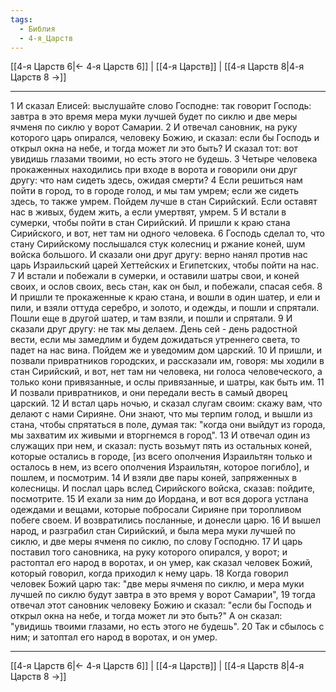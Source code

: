 ```yaml
---
tags:
  - Библия
  - 4-я_Царств
---
```

[[4-я Царств 6|← 4-я Царств 6]] | [[4-я Царств]] | [[4-я Царств 8|4-я Царств 8 →]]

---
1 И сказал Елисей: выслушайте слово Господне: так говорит Господь: завтра в это время мера муки лучшей будет по сиклю и две меры ячменя по сиклю у ворот Самарии.
2 И отвечал сановник, на руку которого царь опирался, человеку Божию, и сказал: если бы Господь и открыл окна на небе, и тогда может ли это быть? И сказал тот: вот увидишь глазами твоими, но есть этого не будешь.
3 Четыре человека прокаженных находились при входе в ворота и говорили они друг другу: что нам сидеть здесь, ожидая смерти?
4 Если решиться нам пойти в город, то в городе голод, и мы там умрем; если же сидеть здесь, то также умрем. Пойдем лучше в стан Сирийский. Если оставят нас в живых, будем жить, а если умертвят, умрем.
5 И встали в сумерки, чтобы пойти в стан Сирийский. И пришли к краю стана Сирийского, и вот, нет там ни одного человека.
6 Господь сделал то, что стану Сирийскому послышался стук колесниц и ржание коней, шум войска большого. И сказали они друг другу: верно нанял против нас царь Израильский царей Хеттейских и Египетских, чтобы пойти на нас.
7 И встали и побежали в сумерки, и оставили шатры свои, и коней своих, и ослов своих, весь стан, как он был, и побежали, спасая себя.
8 И пришли те прокаженные к краю стана, и вошли в один шатер, и ели и пили, и взяли оттуда серебро, и золото, и одежды, и пошли и спрятали. Пошли еще в другой шатер, и там взяли, и пошли и спрятали.
9 И сказали друг другу: не так мы делаем. День сей - день радостной вести, если мы замедлим и будем дожидаться утреннего света, то падет на нас вина. Пойдем же и уведомим дом царский.
10 И пришли, и позвали привратников городских, и рассказали им, говоря: мы ходили в стан Сирийский, и вот, нет там ни человека, ни голоса человеческого, а только кони привязанные, и ослы привязанные, и шатры, как быть им.
11 И позвали привратников, и они передали весть в самый дворец царский.
12 И встал царь ночью, и сказал слугам своим: скажу вам, что делают с нами Сирияне. Они знают, что мы терпим голод, и вышли из стана, чтобы спрятаться в поле, думая так: "когда они выйдут из города, мы захватим их живыми и вторгнемся в город".
13 И отвечал один из служащих при нем, и сказал: пусть возьмут пять из остальных коней, которые остались в городе, [из всего ополчения Израильтян только и осталось в нем, из всего ополчения Израильтян, которое погибло], и пошлем, и посмотрим.
14 И взяли две пары коней, запряженных в колесницы. И послал царь вслед Сирийского войска, сказав: пойдите, посмотрите.
15 И ехали за ним до Иордана, и вот вся дорога устлана одеждами и вещами, которые побросали Сирияне при торопливом побеге своем. И возвратились посланные, и донесли царю.
16 И вышел народ, и разграбил стан Сирийский, и была мера муки лучшей по сиклю, и две меры ячменя по сиклю, по слову Господню.
17 И царь поставил того сановника, на руку которого опирался, у ворот; и растоптал его народ в воротах, и он умер, как сказал человек Божий, который говорил, когда приходил к нему царь.
18 Когда говорил человек Божий царю так: "две меры ячменя по сиклю, и мера муки лучшей по сиклю будут завтра в это время у ворот Самарии",
19 тогда отвечал этот сановник человеку Божию и сказал: "если бы Господь и открыл окна на небе, и тогда может ли это быть?" А он сказал: "увидишь твоими глазами, но есть этого не будешь".
20 Так и сбылось с ним; и затоптал его народ в воротах, и он умер.

---
[[4-я Царств 6|← 4-я Царств 6]] | [[4-я Царств]] | [[4-я Царств 8|4-я Царств 8 →]]